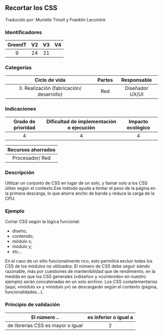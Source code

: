 ## Recortar los CSS
Traducido por: Murielle Timsit y Franklin Lecointre

### Identificadores

| GreenIT |  V2  |  V3  |  V4  |
|:-------:|:----:|:----:|:----:|
|   9   | 24  | 21  | |

### Categorías

| Ciclo de vida | Partes | Responsable  |
|:---------:|:----:|:----:|
| 3. Realización (fabricación/ desarrollo) | Red | Diseñador UX/UI|

### Indicaciones

| Grado de prioridad   | Dificultad de implementación o ejecución | Impacto ecológico   |
|:-------------------:|:-------------------------:|:---------------------:|
| 4 | 4 | 4 |

|Recursos ahorrados |
|:----------------------------------------------------------:|
| Procesador/ Red  |

### Descripción

Utilizar un conjunto de CSS en lugar de un solo, y llamar solo a los CSS útiles según el contexto.Ese método ayuda a limitar el peso de la página en la primera descarga, lo que ahorra ancho de banda y reduce la carga de la CPU.

### Ejemplo

Cortar CSS según la lógica funcional:
 - diseño;
 - contenido;
 - módulo x;
 - módulo y;
 - etc...

En el caso de un sitio funcionalmente rico, esto permitirá excluir todas los CSS de los módulos no utilizados.
El número de CSS debe seguir siendo razonable, más por cuestiones de mantenibilidad que de rendimiento, en la medida en que los CSS generales («diseño» y «contenido» en nuestro ejemplo) serán concatenadas en un solo archivo.
Los CSS complementarios (aquí, «módulo x» y «módulo y») se descargarán según el contexto (página, funcionalidades...).


### Principio de validación

| El número ..   | es inferior o igual a   |  
|-------------------|:-------------------------:|
| de librerías CSS es mayor o igual  | 2  |


